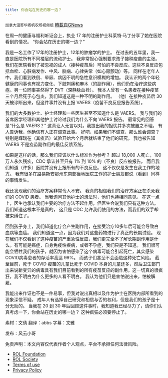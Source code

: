 ```yaml
---
title: 你会站在历史的哪一边？
---
```

`加拿大温哥华扬帆农场视频组` [轉載自GNews](https://gnews.org/zh-hans/1772458/)

在周一的健康与福利听证会上，执业 17 年的注册护士科莱特·马丁分享了她在医院看到的情况。 “你会站在历史的哪一边？”

我是一名工作了17年的注册护士，12年的肿瘤学的护士。 在过去的五年里，我一直是医院所有不同楼层的流动护士。 我非常担心强制要求孩子接种疫苗的主张。 我们在医院看到了被忽视的成人（接种疫苗后）可怕的不良反应。这些不良反应包括血栓、心脏病发作、中风、脑病、心律失常（如心房颤动）等。 同样在老年人中，我们看到跌倒、晕厥、病因不明的急性意识模糊的增加。 我认识的两个年轻健康的同事也有视力变化、下肢刺痛和麻木（的副作用），他们仍在治疗这些病症。另一位同事突然得了 DVT（深静脉血栓）。 我本人曾有一名患者在接种疫苗三个月后死于心包炎，我们知道这是一种不明的副作用。 （他）在接种疫苗后 30 天被诊断出来，但这件事并没有上报 VAERS（疫苗不良反应报告系统）。

我们的大多数护士、护士经理和一些医生甚至不知道什么是 VAERS。 我与我们的首席医学经理和其他护士讨论过我们为什么不向 VAERS 报告。 最常见的回答是“什么是 VAERS？” 这真让人无言以对。我提出我的担忧并多次被置之不理。 有人告诉我，他确信有人正在调查此事。 好吧，如果我们不调查，那么谁会调查？特别是辉瑞在（其疫苗）试验开始六个月后就结束了他们的研究。 我也被告知 VAERS 不是疫苗副作用的最佳反馈系统。

如果是这样的话，那么我们应该以什么标准作为参考？ 超过 18,000 人死亡，100 万人永久残疾，CDC 承认甚至只有 1% 到 10% 的（不良）反应被报告。 而且我们知道（许多）医院并没有上报所有的不良反应。 这不仅仅是发生在我工作的地方。 我有很多在路易斯安那州东南部当地医院工作的护士朋友都说（看到）同样的事情发生。

我还发现我们的治疗方案非常令人不安。 我真的相信我们的治疗方案正在杀死我们的 COVID 患者。 当我询问其他护士的想法时，他们也持相同意见。 在这一点上，医生也承认我们主要的治疗方法不起作用，但医生会说我们只有这种方法。 我们知道这根本不是真的， 这只是 CDC 允许我们使用的方法，而我们的双手却被束缚住了。

回到孩子身上，我们知道化疗会产生副作用，在接受治疗10多年后可能会导致白血病等血癌。 我们知道这一点，因为我们对这些药物进行了真正的长期试验。 现在我们不仅看到了这种疫苗的严重急性反应，我们更完全不了解长期副作用是什么。有可能是癌症，自身免疫性疾病，或者不孕症，我们只是不知道。 我们很可能会牺牲我们的孩子，就因为害怕感染了这个病毒可能会引起死亡，其实感染COVID病毒患者的存活率高达 99%。 而孩子们甚至不会面临这种死亡风险。
截至目前，死于 COVID 疫苗的儿童比死于 COVID 本身的儿童还多，然后卫生部门出来说新变异的病毒具有我们目前看到的所有疫苗反应的副作用。这一切真的很疯狂，我不明白为什么更多的人看不明白。 我认为他们只是害怕说出来，怕被解雇。

我能出来作证也不是一件易事，但我对说出真相以及作为护士在医院内部所看到的现象深信不疑。 成年人有选择自己研究和相信与否的权利，但是我们的孩子是十分无助的。 当我在 20 到 30 年后回顾这件事时，我知道我已经尽力了，请你们认真考虑一下，你会站在历史的哪一边？ 这种疯狂必须要停止了。

素材：文倩
翻译：abbs
字幕：文雅

发布：风云小哥

 

免责声明：本文内容仅代表作者个人观点，平台不承担任何法律风险。

- [ROL Foundation](https://rolfoundation.org/)
- [ROL Society](https://rolsociety.org/)
- [Terms of use](https://gnews.org/terms-of-use-3/)
- [Privacy Policy](https://gnews.org/privacy-policy/)
